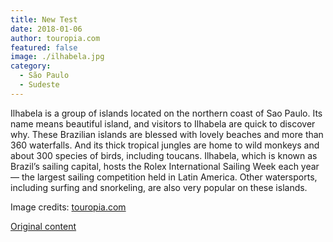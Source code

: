 ```yaml
---
title: New Test
date: 2018-01-06
author: touropia.com
featured: false
image: ./ilhabela.jpg
category:
  - São Paulo
  - Sudeste
---
```


Ilhabela is a group of islands located on the northern coast of Sao Paulo. Its name means beautiful island, and visitors to Ilhabela are quick to discover why. These Brazilian islands are blessed with lovely beaches and more than 360 waterfalls. And its thick tropical jungles are home to wild monkeys and about 300 species of birds, including toucans. Ilhabela, which is known as Brazil’s sailing capital, hosts the Rolex International Sailing Week each year — the largest sailing competition held in Latin America. Other watersports, including surfing and snorkeling, are also very popular on these islands.

Image credits: [touropia.com](https://www.touropia.com/islands-in-brazil/)

[Original content](https://www.touropia.com/islands-in-brazil/)
